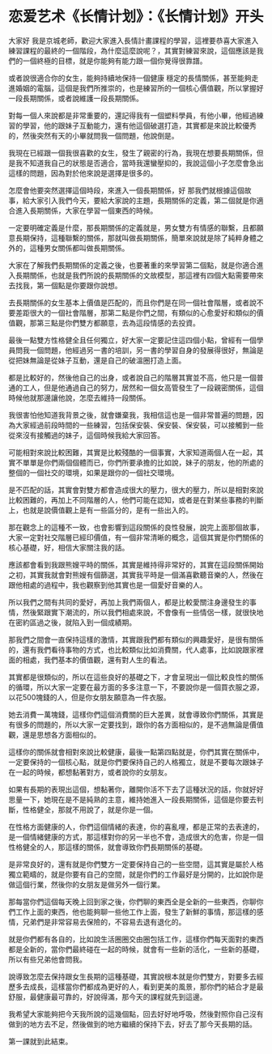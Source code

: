 # 恋爱艺术《长情计划》：《长情计划》开头

大家好 我是京城老師，歡迎大家進入長情計畫課程的學習，這裡要恭喜大家進入練習課程的最終的一個階段，為什麼這麼說呢？，其實對練習來說，這個應該是我們的一個終極的目標，就是你能夠有能力跟一個你覺得很靠譜。

或者說很適合你的女生，能夠持續地保持一個健康 穩定的長情關係，甚至能夠走進婚姻的電腦，這個是我們所推崇的，也是練習所的一個核心價值觀，所以掌握好一段長期關係，或者說維護一段長期關係。

對每一個人來說都是非常重要的，還記得我有一個塑料學員，有他小畢，他經過練習的學習，他的跟妹子互動能力，還有他這個破選打造，其實都是來說比較優秀的，然後突然有天的小畢就問我一個問題，他說倒是。

我現在已經跟一個我很喜歡的女生，發生了親密的行為，我現在想要長期關係，但是我不知道我自己的狀態是否適合，當時我還蠻壓抑的，我說這個小子怎麼會急出這樣的問題，因為對於他來說是選擇是很多的。

怎麼會他要突然選擇這個時段，來進入一個長期關係，好 那我們就根據這個故事，給大家引入我們今天，要給大家說的主題，長期關係的定義，第二個就是你適合進入長期關係，大家在學習一個東西的時候。

一定要明確定義是什麼，那長期關係的定義就是，男女雙方有情感的聯繫，且都願意長期保持，這種聯繫的關係，那就叫做長期關係，簡單來說就是除了純粹身體之外的，這種男女關係都叫做長期關係。

大家在了解我們長期關係的定義之後，也要著重的來學習第二個點，就是你適合進入長期關係，也就是我們所說的長期關係的文故模型，那這裡有四個大點需要帶來去找我，第一個點是你要跟你說想。

去長期關係的女生基本上價值是匹配的，而且你們是在同一個社會階層，或者說不要差距很大的一個社會階層，那第二點是你們之間，有類似的心愈愛好和類似的價值觀，那第三點是你們雙方都願意，去為這段情感的去投資。

最後一點雙方性格健全且任何獨立，好大家一定要記住這四個小點，曾經有一個學員問我一個問題，他經過另一書的培訓，另一書的學習自身的發展得很好，無論是從把妹無論是從妹子互動，還是自己的破溫圈打造上面。

都是比較好的，然後他自己的出身，或者說自己的階層其實並不高，他只是一個普通的工人，但是他通過自己的努力，居然和一個女高管發生了一段親密關係，這個時候他就那邊讓他說，怎麼去維持一段關係。

我很害怕他知道我背景之後，就會嫌棄我，我相信這也是一個非常普遍的問題，因為大家經過前段時間的一些練習，包括保安裝、保安裝、保安裝，可以接觸到一些從來沒有接觸過的妹子，這個時候我給大家回答。

可能相對來說比較困難，其實是比較殘酷的一個事實，大家知道兩個人在一起，其實不單單是你們兩個個體而已，你們所要承擔的比如說，妹子的朋友，他的所處的整個的一個社交的環境，如果是跟你的一個社交環境。

是不匹配的話，其實會對雙方都會造成很大的壓力，很大的壓力，所以是相對來說比較困難的，再加上不同階層的人，他們可能在認知，或者是在對某些事務的判斷上，也就是說價值觀上是有一些區分的，是有一些出入的。

那在觀念上的這種不一致，也會影響到這段關係的良性發展，說完上面那個故事，大家一定對社交階層已經印價值，有一個非常清晰的概念，這個其實是你們關係的核心基礎，好，相信大家關注我的話。

應該都會看到我跟熊嫂平時的關係，其實是維持得非常好的，其實在這段關係開始之初，其實我就會對熊嫂有個篩選，其實我平時是一個滿喜歡聽音樂的人，然後在跟他相處的過程中，我也觀察到他其實也是一個愛好音樂的人。

所以我們之間有共同的愛好，再加上我們兩個人，都是比較愛關注身邊發生的事情，然後緊跟實下潮流的，所以我們相處來說，不會像有一些情侶一樣，就很快地在密約區過之後，就陷入到一個成績期。

那我們之間會一直保持這樣的激情，其實跟我們都有類似的興趣愛好，是很有關係的，還有我們看待事物的方式，也比較類似比如消費關，代人處事，比如說跟家裡面的相處，我們基本的價值觀，還有對人生的看法。

其實都是很類似的，所以在這些良好的基礎之下，才會呈現出一個比較良性的關係的循環，所以大家一定要在最方面的多多注意一下，不要說你是一個買衣服之源，以花500塊錢的人，但是你女朋友願意為一件衣服。

她去消費一萬塊錢，這樣你們這個消費關的巨大差異，就會導致你們關係，其實是有很多的問題的，所以大家一定要找到，跟你的各方面相似的，是不過無論是價值觀，還是思想各方面相似的。

這樣你的關係就會相對來說比較健康，最後一點第四點就是，你們其實在關係中，一定要保持的一個核心點，就是你們要保持自己的人格獨立，就是不要每次跟妹子在一起的時候，都想黏著對方，或者說你的女朋友。

如果有長期的表現出這個，想黏著你，離開你活不下去了這種狀況的話，你就好好思量一下，她現在是不是純熟的主意，維持她進入一段長期關係，這個是你要去判斷，性格健全，那就不用說了，就是你是一個。

在性格方面健康的人，你們這個情緒的表達，你的喜亂哩，都是正常的去表達的，是一個情緒健康的方式，那這樣對你的另一半也不會，造成很大的危害，你是一個性格健全的人，那這樣的關係，就會導致你們長期關係的基礎。

是非常良好的，還有就是你們雙方一定要保持自己的一些空間，這其實是屬於人格獨立範疇的，就是你要有自己的空間，就是你們的工作最好是分開的，比如說你是做這個行業，然後你的女朋友是做另外一個行業。

那每當你們這個每天晚上回到家之後，你們聊的東西全是全新的一些東西，你聊你們工作上面的東西，他也能夠聊一些他工作上面，發生了新鮮的事情，那這樣的感情，兄弟們是非常容易去保險的，不容易去退有退化的。

就是你們都有各自的，比如說生活圈圈交由圈包括工作，這樣你們每天面對的東西都是全新的，當你們最終碰在一起的時候，就會有一些新的活化，一些新的基礎，所以有些兄弟他會問我。

說導致怎麼去保持跟女生長期的這種基礎，其實說根本就是你們雙方，對要多去經歷多去成長，這樣當你們都成為更好的人，看到更美的風景，那你們的結合才是最舒服，最健康最可靠的，好說得滿，那今天的課程就先到這邊。

我希望大家能夠把今天我所說的這幾個點，回去好好地呼吸，然後對照你自己沒有做到的地方去不足，然後做到的地方繼續的保持下去，好去了那今天長期的話。

第一課就到此結束。
